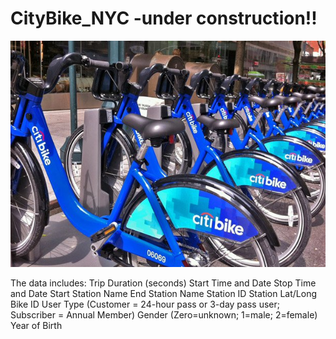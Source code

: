 # CityBike_NYC -under construction!!


![alt text](https://raw.githubusercontent.com/mccallkm/CityBike_NYC/master/Images/citi-bike-station-bikes.jpg)

The data includes:
Trip Duration (seconds)
Start Time and Date
Stop Time and Date
Start Station Name
End Station Name
Station ID
Station Lat/Long
Bike ID
User Type (Customer = 24-hour pass or 3-day pass user; Subscriber = Annual Member)
Gender (Zero=unknown; 1=male; 2=female)
Year of Birth


